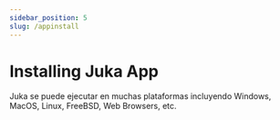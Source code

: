 ```yaml
---
sidebar_position: 5
slug: /appinstall
---
```


# Installing Juka App

Juka se puede ejecutar en muchas plataformas incluyendo Windows, MacOS, Linux, FreeBSD, Web Browsers, etc.
